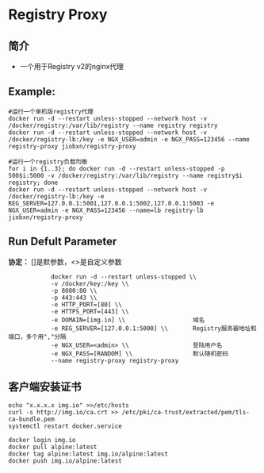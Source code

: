 Registry Proxy
===
## 简介
* 一个用于Registry v2的nginx代理


## Example:

    #运行一个单机版registry代理
    docker run -d --restart unless-stopped --network host -v /docker/registry:/var/lib/registry --name registry registry
    docker run -d --restart unless-stopped --network host -v /docker/registry-lb:/key -e NGX_USER=admin -e NGX_PASS=123456 --name registry-proxy jiobxn/registry-proxy

    #运行一个registry负载均衡
    for i in {1..3}; do docker run -d --restart unless-stopped -p 500$i:5000 -v /docker/registry:/var/lib/registry --name registry$i registry; done
    docker run -d --restart unless-stopped --network host -v /docker/registry-lb:/key -e REG_SERVER=127.0.0.1:5001,127.0.0.1:5002,127.0.0.1:5003 -e NGX_USER=admin -e NGX_PASS=123456 --name=lb registry-lb jiobxn/registry-proxy

## Run Defult Parameter
**协定：** []是默参数，<>是自定义参数

				docker run -d --restart unless-stopped \\
				-v /docker/key:/key \\
				-p 8080:80 \\
				-p 443:443 \\
				-e HTTP_PORT=[80] \\
				-e HTTPS_PORT=[443] \\
				-e DOMAIN=[img.io] \\                   域名
				-e REG_SERVER=[127.0.0.1:5000] \\       Registry服务器地址和端口，多个用","分隔
				-e NGX_USER=<admin> \\                  登陆用户名
				-e NGX_PASS=[RANDOM] \\                 默认随机密码
				--name registry-proxy registry-proxy

## 客户端安装证书

    echo "x.x.x.x img.io" >>/etc/hosts
    curl -s http://img.io/ca.crt >> /etc/pki/ca-trust/extracted/pem/tls-ca-bundle.pem
    systemctl restart docker.service

    docker login img.io
    docker pull alpine:latest
    docker tag alpine:latest img.io/alpine:latest
    docker push img.io/alpine:latest
